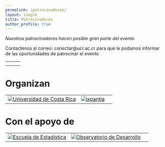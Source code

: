 ```yaml
---
permalink: /patrocinadores/
layout: single
title: Patrocinadores
author_profile: true
---
```


*Nuestros patrocinadores hacen posible gran parte del evento*

<p>Contactenos al correo: conectar@ucr.ac.cr para que le podamos informar de las oportunidades de patrocinar el evento</p>

<table>
  <tr> <td> </td> <td>  </td>  <td>  </td> </tr>
  <tr> <td> </td> <td>  </td>  <td>  </td> </tr>
</table>
  
# Organizan   

<table>
  <tr> <td>     <a href="https://www.ucr.ac.cr" class="partner-logo partner-link" itemprop="url" target="_blank">
      <img src="https://www.conectar2019.org/img/ucr.jpeg" alt="Universidad de Costa Rica" class="photo" itemprop="image">
    </a> </td> <td> <a href="https://www.ixpantia.com" class="partner-logo partner-link" itemprop="url" target="_blank">
      <img src="https://www.conectar2019.org/img/ixpantia.png" alt="ixpantia" class="photo" itemprop="image">
    </a> </td>  <td>  </td> </tr>
</table>

# Con el apoyo de 

<table>
  <tr> <td> <a href="https://http://www.estadistica.ucr.ac.cr" class="partner-logo partner-link" itemprop="url" target="_blank">
      <img src="https://www.conectar2019.org/img/EES-escuela-estadistica-horizontal.png" alt="Escuela de Estadística" class="photo" itemprop="image">
    </a> </td> <td> <a href="http://www.odd.ucr.ac.cr" class="partner-logo partner-link" itemprop="url" target="_blank">
      <img src="https://www.conectar2019.org/img/logo_odd.png" alt="Observatorio de Desarrollo" class="photo" itemprop="image"> </td>  <td>  </td> </tr>
</table>

  
